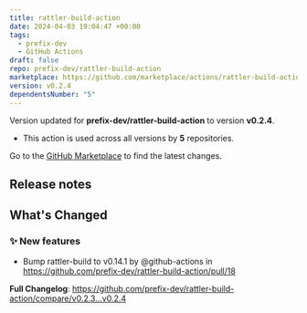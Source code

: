 ```yaml
---
title: rattler-build-action
date: 2024-04-03 19:04:47 +00:00
tags:
  - prefix-dev
  - GitHub Actions
draft: false
repo: prefix-dev/rattler-build-action
marketplace: https://github.com/marketplace/actions/rattler-build-action
version: v0.2.4
dependentsNumber: "5"
---
```



Version updated for **prefix-dev/rattler-build-action** to version **v0.2.4**.
- This action is used across all versions by **5** repositories.

Go to the [GitHub Marketplace](https://github.com/marketplace/actions/rattler-build-action) to find the latest changes.

## Release notes

<!-- Release notes generated using configuration in .github/release.yml at main -->

## What's Changed
### ✨ New features
* Bump rattler-build to v0.14.1 by @github-actions in https://github.com/prefix-dev/rattler-build-action/pull/18


**Full Changelog**: https://github.com/prefix-dev/rattler-build-action/compare/v0.2.3...v0.2.4
